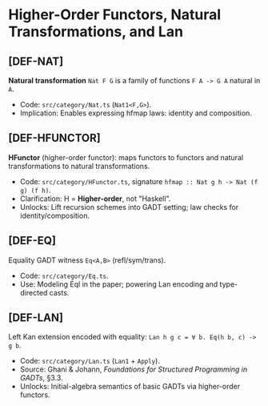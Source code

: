 # Higher-Order Functors, Natural Transformations, and Lan

## [DEF-NAT]
**Natural transformation** `Nat F G` is a family of functions `F A -> G A` natural in `A`.
- Code: `src/category/Nat.ts` (`Nat1<F,G>`).
- Implication: Enables expressing hfmap laws: identity and composition.

## [DEF-HFUNCTOR]
**HFunctor** (higher-order functor): maps functors to functors and natural transformations to natural transformations.
- Code: `src/category/HFunctor.ts`, signature `hfmap :: Nat g h -> Nat (f g) (f h)`.
- Clarification: H = **Higher-order**, not "Haskell".
- Unlocks: Lift recursion schemes into GADT setting; law checks for identity/composition.

## [DEF-EQ]
Equality GADT witness `Eq<A,B>` (refl/sym/trans).
- Code: `src/category/Eq.ts`.
- Use: Modeling Eql in the paper; powering Lan encoding and type-directed casts.

## [DEF-LAN]
Left Kan extension encoded with equality:
`Lan h g c = ∀ b. Eq(h b, c) -> g b`.
- Code: `src/category/Lan.ts` (`Lan1` + `Apply`).
- Source: Ghani & Johann, *Foundations for Structured Programming in GADTs*, §3.3.
- Unlocks: Initial-algebra semantics of basic GADTs via higher-order functors.